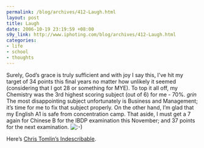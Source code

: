 ```yaml
--- 
permalink: /blog/archives/412-Laugh.html
layout: post
title: Laugh
date: 2006-10-19 23:19:59 +08:00
s9y_link: http://www.iphoting.com/blog/archives/412-Laugh.html
categories: 
- life
- school
- thoughts
---
```

<p class="whiteline"><p>Surely, God&#8217;s grace is truly sufficient and with joy I say this, I&#8217;ve hit my target of 34 points this final years no matter how unlikely it seemed (considering that I got 28 or something for MYE). To top it all off, my Chemistry was the 3rd highest scoring subject (out of 6) for me - 70%. <em>grin</em> The most disappointing subject unfortunately is Business and Management; it&#8217;s time for me to fix that subject properly. On the other hand, I&#8217;m glad that my English A1 is safe from concentration camp. That aside, I must get a 7 again for Chinese B for the IBDP examination this November; and 37 points for the next examination. <img src="http://static-s3.iphoting.com/blog/templates/default/img/emoticons/smile.png" alt=":-)" style="display: inline; vertical-align: bottom;" class="emoticon" /></p>
</p><p class="whiteline"><p>Here&#8217;s <a onclick="_gaq.push(['_trackPageview', '/extlink/phobos.apple.com/WebObjects/MZStore.woa/wa/viewAlbum?playlistId=27672964&amp;amp;s=143441&amp;amp;i=27672871']);"  href="http://phobos.apple.com/WebObjects/MZStore.woa/wa/viewAlbum?playlistId=27672964&amp;s=143441&amp;i=27672871">Chris Tomlin&#8217;s Indescribable</a>.</p>
</p><p class="break"><p><object width="425" height="350"><param name="movie" value="http://www.youtube.com/v/7PTvr755V8s"></param><param name="wmode" value="transparent"></param><embed src="http://www.youtube.com/v/7PTvr755V8s" type="application/x-shockwave-flash" wmode="transparent" width="425" height="350"></embed></object></p></p>
